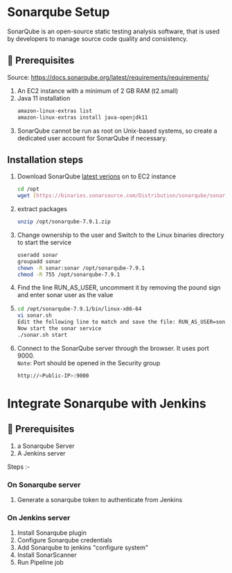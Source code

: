 # Sonarqube Setup

SonarQube is an open-source static testing analysis software, that is used by developers to manage source code quality and consistency.
## 🧰 Prerequisites

Source: https://docs.sonarqube.org/latest/requirements/requirements/
1. An EC2 instance with a minimum of 2 GB RAM (t2.small)  
1. Java 11 installation   
   ```sh 
   amazon-linux-extras list
   amazon-linux-extras install java-openjdk11
   ```
1. SonarQube cannot be run as root on Unix-based systems, so create a dedicated user account for SonarQube if necessary.

## Installation steps

1. Download SonarQube [latest verions](https://www.sonarqube.org/downloads/) on to EC2 instance 
   ```sh 
   cd /opt
   wget [https://binaries.sonarsource.com/Distribution/sonarqube/sonarqube-7.9.6.zip](https://binaries.sonarsource.com/Distribution/sonarqube/sonarqube-7.9.1.zip)
   ```
1. extract packages
   ```sh 
   unzip /opt/sonarqube-7.9.1.zip
   ```

2. Change ownership to the user and Switch to the Linux binaries directory to start the service
   ```bash
   useradd sonar
   groupadd sonar
   chown -R sonar:sonar /opt/sonarqube-7.9.1
   chmod -R 755 /opt/sonarqube-7.9.1
   ```
3. Find the line RUN_AS_USER, uncomment it by removing the pound sign and enter sonar user as the value
4. ```sh
   cd /opt/sonarqube-7.9.1/bin/linux-x86-64
   vi sonar.sh
   Edit the following line to match and save the file: RUN_AS_USER=sonar
   Now start the sonar service
   ./sonar.sh start
   ```
5. Connect to the SonarQube server through the browser. It uses port 9000.   
   `Note`: Port should be opened in the Security group 
   ```bash
   http://<Public-IP>:9000
   ```
# Integrate Sonarqube with Jenkins 

## 🧰 Prerequisites
1. a Sonarqube Server
2. A Jenkins server

Steps :- 
### On Sonarqube server 

1. Generate a sonarqube token to authenticate from Jenkins

### On Jenkins server 

1. Install Sonarqube plugin
2. Configure Sonarqube credentials
3. Add Sonarqube to jenkins "configure system"
4. Install SonarScanner
5. Run Pipeline job

